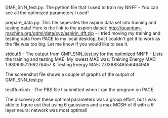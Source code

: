GMP_SNN_test.py: The python file that I used to train my NNFF - You can see all the optimized parameters I used!

prepare_data.py: This file seperates the aspirin data set into training and testing data! Here is the link to the aspirin datset: http://quantum-machine.org/gdml/data/xyz/aspirin_dft.zip - I tried moving my training and testing data from PACE to my local desktop, but I couldn't get it to work as the file was too big. Let me know if you would like to see it.

stdout5 - The output from GMP_SNN_test.py for the optimized NNFF - Lists the training and testing MAE. My lowest MAE was: Training Energy MAE: 1.9309357269276457 & Testing Energy MAE: 2.0388348556464946

The screenshot file shows a couple of graphs of the output of GMP_SNN_test.py

testRun5.sh - The PBS file I submitted when I ran the program on PACE

The discovery of these optimal parameters was a group effort, but I was able to figure out that using 6 gaussians and a max MCSH of 8 with a 6 layer neural network was most optimal!
